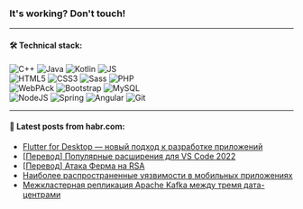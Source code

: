 ### It's working? Don't touch!

---

#### 🛠️ Technical stack:

![C++](https://img.shields.io/badge/C++-informational?logo=c%2B%2B&style=flat&logoColor=white&color=9C033A)
![Java](https://img.shields.io/badge/Java-informational?logo=java&style=flat&logoColor=white&color=007396)
![Kotlin](https://img.shields.io/badge/Kotlin-informational?logo=Kotlin&style=flat&logoColor=white&color=0095D5)
![JS](https://img.shields.io/badge/JS-informational?logo=javaScript&style=flat&logoColor=black&color=F7Df1E) <br>
![HTML5](https://img.shields.io/badge/HTML5-informational?logo=html5&style=flat&logoColor=white&color=E34F26)
![CSS3](https://img.shields.io/badge/CSS3-informational?logo=css3&style=flat&logoColor=white&color=157286)
![Sass](https://img.shields.io/badge/Saas-informational?logo=sass&style=flat&logoColor=white&color=hotpink)
![PHP](https://img.shields.io/badge/PHP-informational?logo=php&style=flat&logoColor=white&color=777BB4) <br>
![WebPAck](https://img.shields.io/badge/WebPack-informational?logo=webPack&style=flat&logoColor=white&color=FF6F00)
![Bootstrap](https://img.shields.io/badge/Bootstrap-informational?logo=Bootstrap&style=flat&logoColor=white&color=7952B3)
![MySQL](https://img.shields.io/badge/MySQL-informational?logo=MySQL&style=flat&logoColor=white&color=00f) <br>
![NodeJS](https://img.shields.io/badge/NodeJS-informational?logo=node.js&style=flat&logoColor=white&color=43853D)
![Spring](https://img.shields.io/badge/Spring-informational?logo=Spring&style=flat&logoColor=white&color=0A9EDC)
![Angular](https://img.shields.io/badge/Vue-informational?logo=vue.js&style=flat&logoColor=white&color=red)
![Git](https://img.shields.io/badge/Git-informational?logo=git&style=flat&logoColor=white&color=darkorange)

___

#### 💬 Latest posts from habr.com:

<!-- BLOG-POST-LIST:START -->
- [Flutter for Desktop — новый подход к разработке приложений](https://habr.com/ru/post/659159/?utm_source=habrahabr&utm_medium=rss&utm_campaign=659159)
- [[Перевод] Популярные расширения для VS Code 2022](https://habr.com/ru/post/659225/?utm_source=habrahabr&utm_medium=rss&utm_campaign=659225)
- [[Перевод] Атака Ферма на RSA](https://habr.com/ru/post/659215/?utm_source=habrahabr&utm_medium=rss&utm_campaign=659215)
- [Наиболее распространенные уязвимости в мобильных приложениях](https://habr.com/ru/post/658433/?utm_source=habrahabr&utm_medium=rss&utm_campaign=658433)
- [Межкластерная репликация Apache Kafka между тремя дата-центрами](https://habr.com/ru/post/651503/?utm_source=habrahabr&utm_medium=rss&utm_campaign=651503)
<!-- BLOG-POST-LIST:END -->
